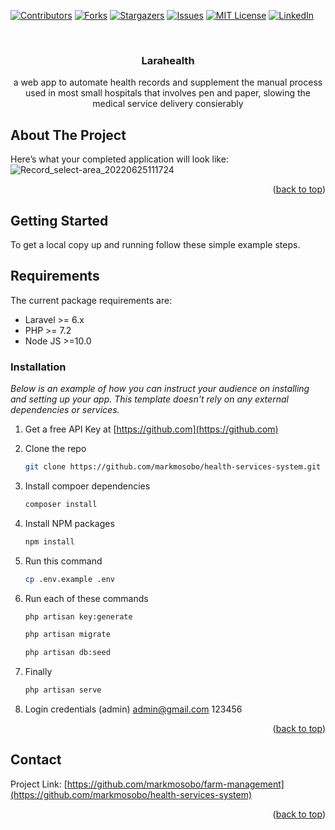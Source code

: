 <!-- PROJECT SHIELDS -->
<!--
*** I'm using markdown "reference style" links for readability.
*** Reference links are enclosed in brackets [ ] instead of parentheses ( ).
*** See the bottom of this document for the declaration of the reference variables
*** for contributors-url, forks-url, etc. This is an optional, concise syntax you may use.
*** https://www.markdownguide.org/basic-syntax/#reference-style-links
-->
[![Contributors][contributors-shield]][contributors-url]
[![Forks][forks-shield]][forks-url]
[![Stargazers][stars-shield]][stars-url]
[![Issues][issues-shield]][issues-url]
[![MIT License][license-shield]][license-url]
[![LinkedIn][linkedin-shield]][linkedin-url]

<!-- PROJECT LOGO -->
<br />
<div align="center">
  <a href="https://github.com/markmosobo/health-services-system">
<!--     <img src="images/logo.png" alt="Logo" width="80" height="80"> -->
  </a>

  <h3 align="center"> Larahealth</h3>

  <p align="center">
    a web app to automate health records and supplement the manual process used in most small hospitals that involves pen and paper, slowing the            medical service delivery consierably
    <br />

  </p>
</div>

<!-- ABOUT THE PROJECT -->
## About The Project
Here’s what your completed application will look like:
![Record_select-area_20220625111724](https://user-images.githubusercontent.com/34887895/175765218-c7578cbd-2050-4124-be2f-1680d3be7a2b.gif)



<p align="right">(<a href="#top">back to top</a>)</p>

<!-- GETTING STARTED -->
## Getting Started

To get a local copy up and running follow these simple example steps.

## Requirements

The current package requirements are:

- Laravel >= 6.x
- PHP >= 7.2
- Node JS >=10.0

### Installation

_Below is an example of how you can instruct your audience on installing and setting up your app. This template doesn't rely on any external dependencies or services._

1. Get a free API Key at [https://github.com](https://github.com)
2. Clone the repo
   ```sh
   git clone https://github.com/markmosobo/health-services-system.git
   ```
2. Install compoer dependencies
   ```sh
   composer install
   ```
4. Install NPM packages
   ```sh
   npm install
   ```
5. Run this command
   ```sh
   cp .env.example .env
   ```

6. Run each of these commands 
   ```sh
   php artisan key:generate
   ```
   ```sh
   php artisan migrate
   ```
   ```sh
   php artisan db:seed
   ```   
7. Finally
   ```sh
   php artisan serve
   ```  
8. Login credentials (admin)
    admin@gmail.com
    123456   
<p align="right">(<a href="#top">back to top</a>)</p>

<!-- CONTACT -->
## Contact

<!-- Your Name - [@your_twitter](https://twitter.com/markmosobo) - email@example.com
 -->
Project Link: [https://github.com/markmosobo/farm-management](https://github.com/markmosobo/health-services-system)

<p align="right">(<a href="#top">back to top</a>)</p>

<!-- MARKDOWN LINKS & IMAGES -->
<!-- https://www.markdownguide.org/basic-syntax/#reference-style-links -->
[contributors-shield]: https://img.shields.io/github/contributors/markmosobo/farm-management.svg?style=for-the-badge
[contributors-url]: https://github.com/markmosobo/health-services-system/graphs/contributors
[forks-shield]: https://img.shields.io/github/forks/markmosobo/health-services-system.svg?style=for-the-badge
[forks-url]: https://github.com/markmosobo/health-services-system/network/members
[stars-shield]: https://img.shields.io/github/stars/markmosobo/health-services-system.svg?style=for-the-badge
[stars-url]: https://github.com/markmosobo/health-services-system/stargazers
[issues-shield]: https://img.shields.io/github/issues/markmosobo/health-services-system.svg?style=for-the-badge
[issues-url]: https://github.com/markmosobo/health-services-system/issues
[license-shield]: https://img.shields.io/github/license/markmosobo/health-services-system.svg?style=for-the-badge
[license-url]: https://github.com/markmosobo/health-services-system/LICENSE.txt
[linkedin-shield]: https://img.shields.io/badge/-LinkedIn-black.svg?style=for-the-badge&logo=linkedin&colorB=555
[linkedin-url]: https://linkedin.com/in/mark-mosobo
[product-screenshot]: images/screenshot.png
